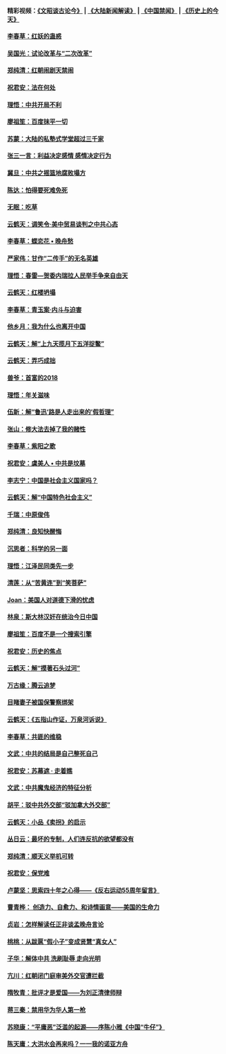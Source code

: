 #### 精彩视频：[《文昭谈古论今》](https://github.com/gfw-breaker/wenzhao) | [《大陆新闻解读》](https://github.com/gfw-breaker/ntdtv-comedy) | [《中国禁闻》](https://github.com/gfw-breaker/ntdtv-news) | [《历史上的今天》](https://github.com/gfw-breaker/today-in-history) 

#### [李春草：红妖的蛊惑](../pages/nsc993/n11017095.md?t=02011530) 

#### [吴国光：试论改革与“二次改革”](../pages/nsc993/n11017055.md?t=02011530) 

#### [郑纯清：红朝闹剧天禁闹](../pages/nsc993/n11017030.md?t=02011530) 

#### [祝君安：法在何处](../pages/nsc993/n11017021.md?t=02011530) 

#### [理悟：中共开局不利](../pages/nsc993/n11016938.md?t=02011530) 

#### [廖祖笙：百度抹平一切](../pages/nsc993/n11014925.md?t=02011530) 

#### [苏蒙：大陆的私塾式学堂超过三千家](../pages/nsc993/n11014334.md?t=02011530) 

#### [张三一言：利益决定感情 感情决定行为](../pages/nsc993/n11012463.md?t=02011530) 

#### [冀旦：中共之摇篮地腐败塌方](../pages/nsc993/n11009533.md?t=02011530) 

#### [陈达：怕得要死难免死](../pages/nsc993/n11009520.md?t=02011530) 

#### [无眠：吃草](../pages/nsc993/n11007940.md?t=02011530) 

#### [云鹤天：调笑令‧美中贸易谈判之中共心态](../pages/nsc993/n11007670.md?t=02011530) 

#### [李春草：蝶恋花  •  晚舟愁](../pages/nsc993/n11006605.md?t=02011530) 

#### [严家伟：甘作“二传手”的无名英雄](../pages/nsc993/n11005340.md?t=02011530) 

#### [理悟：春雷—贺委内瑞拉人民举手争来自由天](../pages/nsc993/n11005334.md?t=02011530) 

#### [云鹤天：红楼坍塌](../pages/nsc993/n11005318.md?t=02011530) 

#### [李春草：青玉案·内斗与迫害](../pages/nsc993/n11005306.md?t=02011530) 

#### [他乡月：我为什么也离开中国](../pages/nsc993/n11003553.md?t=02011530) 

#### [云鹤天：解“上九天揽月下五洋捉鳖”](../pages/nsc993/n11000750.md?t=02011530) 

#### [云鹤天：弄巧成拙](../pages/nsc993/n11000722.md?t=02011530) 

#### [兽爷：首富的2018](../pages/nsc993/n11000693.md?t=02011530) 

#### [理悟：年关滋味](../pages/nsc993/n10998847.md?t=02011530) 

#### [伍新：解“鲁迅‘路是人走出来的’假哲理”](../pages/nsc993/n10998777.md?t=02011530) 

#### [张山：修大法去掉了我的赌性](../pages/nsc993/n10997702.md?t=02011530) 

#### [李春草：紫阳之歌](../pages/nsc993/n10997679.md?t=02011530) 

#### [祝君安：虞美人 • 中共是坟墓](../pages/nsc993/n10996090.md?t=02011530) 

#### [李志宁：中国是社会主义国家吗？](../pages/nsc993/n10996097.md?t=02011530) 

#### [云鹤天：解“中国特色社会主义”](../pages/nsc993/n10996043.md?t=02011530) 

#### [千瑞：中原俊伟](../pages/nsc993/n10995401.md?t=02011530) 

#### [郑纯清：良知快醒悔](../pages/nsc993/n10995385.md?t=02011530) 

#### [沉思者：科学的另一面](../pages/nsc993/n10996074.md?t=02011530) 

#### [理悟：江泽民同类先一步](../pages/nsc993/n10995378.md?t=02011530) 

#### [清莲：从“苦黄连”到“笑菩萨”](../pages/nsc993/n10995466.md?t=02011530) 

#### [Joan：美国人对道德下滑的忧虑](../pages/nsc993/n10995424.md?t=02011530) 

#### [林泉：斯大林汉奸在统治今日中国](../pages/nsc993/n10995210.md?t=02011530) 

#### [廖祖笙：百度不是一个搜索引擎](../pages/nsc993/n10994961.md?t=02011530) 

#### [祝君安：历史的焦点](../pages/nsc993/n10994925.md?t=02011530) 

#### [云鹤天：解“摸著石头过河”](../pages/nsc993/n10993325.md?t=02011530) 

#### [万古缘：腾云追梦](../pages/nsc993/n10993120.md?t=02011530) 

#### [目睹妻子被国保警察绑架](../pages/nsc993/n10991525.md?t=02011530) 

#### [云鹤天：《五指山作证，万泉河诉说》](../pages/nsc993/n10991603.md?t=02011530) 

#### [李春草：共匪的维稳](../pages/nsc993/n10991348.md?t=02011530) 

#### [文武：中共的结局是自己整死自己](../pages/nsc993/n10989899.md?t=02011530) 

#### [祝君安：苏幕遮 · 走着瞧](../pages/nsc993/n10988901.md?t=02011530) 

#### [文武：中共魔鬼经济的特征分析](../pages/nsc993/n10987387.md?t=02011530) 

#### [胡平：驳中共外交部“驳加拿大外交部”](../pages/nsc993/n10987378.md?t=02011530) 

#### [云鹤天：小品《卖拐》的启示](../pages/nsc993/n10984392.md?t=02011530) 

#### [丛日云：最坏的专制，人们连反抗的欲望都没有](../pages/nsc993/n10984377.md?t=02011530) 

#### [郑纯清：顺天义举机可转](../pages/nsc993/n10984369.md?t=02011530) 

#### [祝君安：保党难](../pages/nsc993/n10984362.md?t=02011530) 

#### [卢蒙坚：思索四十年之心得——《反右运动55周年留言》](../pages/nsc993/n10984355.md?t=02011530) 

#### [曹青桦： 创造力、自愈力、和诗情画意——美国的生命力](../pages/nsc993/n10984216.md?t=02011530) 

#### [贞岩：怎样解读任正非谈孟晚舟言论](../pages/nsc993/n10984650.md?t=02011530) 

#### [桃桃：从跋扈“假小子”变成贤慧“真女人”](../pages/nsc993/n10984416.md?t=02011530) 

#### [子华：解体中共 洗刷耻辱 走向光明](../pages/nsc993/n10984019.md?t=02011530) 

#### [亢川：红朝闭门庭审美外交官遭拦截](../pages/nsc993/n10984050.md?t=02011530) 

#### [隋牧青：批评才是爱国——为刘正清律师辩](../pages/nsc993/n10983057.md?t=02011530) 

#### [蒋三秦：禁用华为华人第一枪](../pages/nsc993/n10982973.md?t=02011530) 

#### [苏晓康：“平庸恶”泛滥的起源——序陈小雅《中国“牛仔”》](../pages/nsc993/n10982008.md?t=02011530) 

#### [陈天庸：大洪水会再来吗？一一我的诺亚方舟](../pages/nsc993/n10981086.md?t=02011530) 

